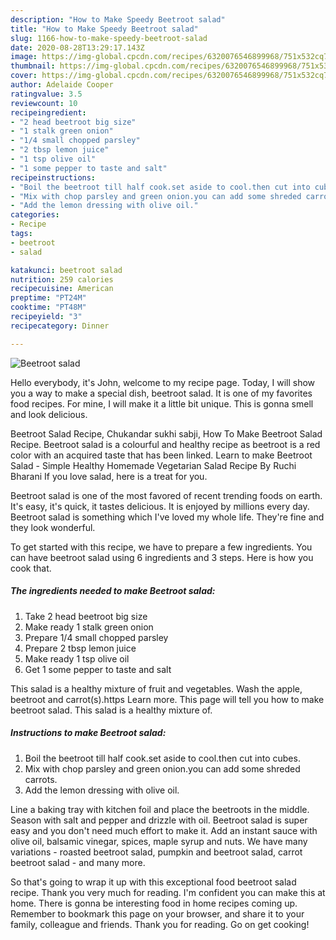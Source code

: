 ```yaml
---
description: "How to Make Speedy Beetroot salad"
title: "How to Make Speedy Beetroot salad"
slug: 1166-how-to-make-speedy-beetroot-salad
date: 2020-08-28T13:29:17.143Z
image: https://img-global.cpcdn.com/recipes/6320076546899968/751x532cq70/beetroot-salad-recipe-main-photo.jpg
thumbnail: https://img-global.cpcdn.com/recipes/6320076546899968/751x532cq70/beetroot-salad-recipe-main-photo.jpg
cover: https://img-global.cpcdn.com/recipes/6320076546899968/751x532cq70/beetroot-salad-recipe-main-photo.jpg
author: Adelaide Cooper
ratingvalue: 3.5
reviewcount: 10
recipeingredient:
- "2 head beetroot big size"
- "1 stalk green onion"
- "1/4 small chopped parsley"
- "2 tbsp lemon juice"
- "1 tsp olive oil"
- "1 some pepper to taste and salt"
recipeinstructions:
- "Boil the beetroot till half cook.set aside to cool.then cut into cubes."
- "Mix with chop parsley and green onion.you can add some shreded carrots."
- "Add the lemon dressing with olive oil."
categories:
- Recipe
tags:
- beetroot
- salad

katakunci: beetroot salad 
nutrition: 259 calories
recipecuisine: American
preptime: "PT24M"
cooktime: "PT48M"
recipeyield: "3"
recipecategory: Dinner

---
```



![Beetroot salad](https://img-global.cpcdn.com/recipes/6320076546899968/751x532cq70/beetroot-salad-recipe-main-photo.jpg)

Hello everybody, it's John, welcome to my recipe page. Today, I will show you a way to make a special dish, beetroot salad. It is one of my favorites food recipes. For mine, I will make it a little bit unique. This is gonna smell and look delicious.

Beetroot Salad Recipe, Chukandar sukhi sabji, How To Make Beetroot Salad Recipe. Beetroot salad is a colourful and healthy recipe as beetroot is a red color with an acquired taste that has been linked. Learn to make Beetroot Salad - Simple Healthy Homemade Vegetarian Salad Recipe By Ruchi Bharani If you love salad, here is a treat for you.

Beetroot salad is one of the most favored of recent trending foods on earth. It's easy, it's quick, it tastes delicious. It is enjoyed by millions every day. Beetroot salad is something which I've loved my whole life. They're fine and they look wonderful.


To get started with this recipe, we have to prepare a few ingredients. You can have beetroot salad using 6 ingredients and 3 steps. Here is how you cook that.

<!--inarticleads1-->

##### The ingredients needed to make Beetroot salad:

1. Take 2 head beetroot big size
1. Make ready 1 stalk green onion
1. Prepare 1/4 small chopped parsley
1. Prepare 2 tbsp lemon juice
1. Make ready 1 tsp olive oil
1. Get 1 some pepper to taste and salt


This salad is a healthy mixture of fruit and vegetables. Wash the apple, beetroot and carrot(s).https Learn more. This page will tell you how to make beetroot salad. This salad is a healthy mixture of. 

<!--inarticleads2-->

##### Instructions to make Beetroot salad:

1. Boil the beetroot till half cook.set aside to cool.then cut into cubes.
1. Mix with chop parsley and green onion.you can add some shreded carrots.
1. Add the lemon dressing with olive oil.


Line a baking tray with kitchen foil and place the beetroots in the middle. Season with salt and pepper and drizzle with oil. Beetroot salad is super easy and you don&#39;t need much effort to make it. Add an instant sauce with olive oil, balsamic vinegar, spices, maple syrup and nuts. We have many variations - roasted beetroot salad, pumpkin and beetroot salad, carrot beetroot salad - and many more. 

So that's going to wrap it up with this exceptional food beetroot salad recipe. Thank you very much for reading. I'm confident you can make this at home. There is gonna be interesting food in home recipes coming up. Remember to bookmark this page on your browser, and share it to your family, colleague and friends. Thank you for reading. Go on get cooking!
